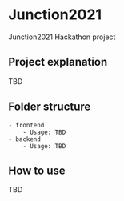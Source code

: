 # Junction2021

Junction2021 Hackathon project

## Project explanation
TBD

## Folder structure
    - frontend
        - Usage: TBD
    - backend
        - Usage: TBD

## How to use
TBD

